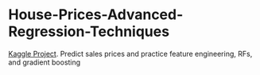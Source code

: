 # House-Prices-Advanced-Regression-Techniques

[Kaggle Project](https://www.kaggle.com/c/house-prices-advanced-regression-techniques). Predict sales prices and practice feature engineering, RFs, and gradient boosting
